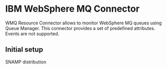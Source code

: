 IBM WebSphere MQ Connector
====
WMQ Resource Connector allows to monitor WebSphere MQ queues using Queue Manager. This connector provides a set of predefined attributes. Events are not supported.

## Initial setup
SNAMP distribution
